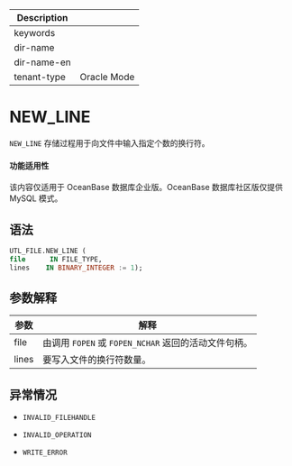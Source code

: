 | Description   |                 |
|---------------|-----------------|
| keywords      |                 |
| dir-name      |                 |
| dir-name-en   |                 |
| tenant-type   | Oracle Mode     |

# NEW_LINE

`NEW_LINE` 存储过程用于向文件中输入指定个数的换行符。

  <main id="notice" >
    <h4>功能适用性</h4>
    <p>该内容仅适用于 OceanBase 数据库企业版。OceanBase 数据库社区版仅提供 MySQL 模式。</p>
  </main>

## 语法

```sql
UTL_FILE.NEW_LINE (
file      IN FILE_TYPE,
lines    IN BINARY_INTEGER := 1);
```



## 参数解释



|  参数   |                   解释                   |
|-------|----------------------------------------|
| file  | 由调用 `FOPEN` 或 `FOPEN_NCHAR` 返回的活动文件句柄。 |
| lines | 要写入文件的换行符数量。                           |



## 异常情况

* `INVALID_FILEHANDLE`

  

* `INVALID_OPERATION`

  

* `WRITE_ERROR`

  



